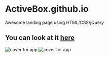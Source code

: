 # ActiveBox.github.io
Awesome landing page using HTML/CSS/jQuery

You can look at it [here](https://ihor-onyshchuk.github.io/ActiveBox.github.io/. )
---
![cover for app](https://github.com/Ihor-Onyshchuk/ActiveBox.github.io/blob/master/preview.png "Cover of simple layout")
![cover for app](https://github.com/Ihor-Onyshchuk/ActiveBox.github.io/blob/master/preview-2.png "Cover of simple layout")





